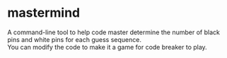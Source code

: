 # mastermind

A command-line tool to help code master determine the number of black pins and white pins for each guess sequence.<br/>
You can modify the code to make it a game for code breaker to play.
